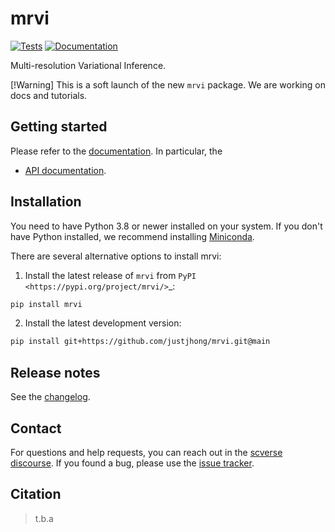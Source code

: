 # mrvi

[![Tests][badge-tests]][link-tests]
[![Documentation][badge-docs]][link-docs]

[badge-tests]: https://img.shields.io/github/workflow/status/justjhong/mrvi/Test/main
[link-tests]: https://github.com/YosefLab/mrvi/actions/workflows/test.yml
[badge-docs]: https://img.shields.io/readthedocs/mrvi

Multi-resolution Variational Inference.

[!Warning]
This is a soft launch of the new `mrvi` package. We are working on docs and tutorials.

## Getting started

Please refer to the [documentation][link-docs]. In particular, the

-   [API documentation][link-api].

## Installation

You need to have Python 3.8 or newer installed on your system. If you don't have
Python installed, we recommend installing [Miniconda](https://docs.conda.io/en/latest/miniconda.html).

There are several alternative options to install mrvi:

1. Install the latest release of `mrvi` from `PyPI <https://pypi.org/project/mrvi/>`_:

```bash
pip install mrvi
```

2. Install the latest development version:

```bash
pip install git+https://github.com/justjhong/mrvi.git@main
```

## Release notes

See the [changelog][changelog].

## Contact

For questions and help requests, you can reach out in the [scverse discourse][scverse-discourse].
If you found a bug, please use the [issue tracker][issue-tracker].

## Citation

> t.b.a

[scverse-discourse]: https://discourse.scverse.org/
[issue-tracker]: https://github.com/justjhong/mrvi/issues
[changelog]: https://mrvi.readthedocs.io/latest/changelog.html
[link-docs]: https://mrvi.readthedocs.io
[link-api]: https://mrvi.readthedocs.io/latest/api.html
